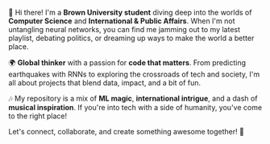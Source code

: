 👋 Hi there! I'm a **Brown University student** diving deep into the worlds of **Computer Science** and **International & Public Affairs**. When I'm not untangling neural networks, you can find me jamming out to my latest playlist, debating politics, or dreaming up ways to make the world a better place.

🌍 **Global thinker** with a passion for **code that matters**. From predicting earthquakes with RNNs to exploring the crossroads of tech and society, I'm all about projects that blend data, impact, and a bit of fun.

🎶 My repository is a mix of **ML magic**, **international intrigue**, and a dash of **musical inspiration**. If you're into tech with a side of humanity, you've come to the right place!

Let's connect, collaborate, and create something awesome together! 🚀

